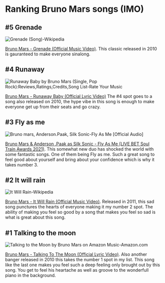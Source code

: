 # Ranking Bruno Mars songs (IMO)
## #5 Grenade 
![Grenade (Song)-Wikipedia](https://upload.wikimedia.org/wikipedia/en/3/36/BrunoMarsGrenade.jpg)

[Bruno Mars - Grenade (Official Music Video)](https://www.youtube.com/watch?v=SR6iYWJxHqs).
This classic released in 2010 is gauranteed to make everyone sinalong.
## #4 Runaway
![Runaway Baby by Bruno Mars (Single, Pop Rock):Reviews,Ratings,Credits,Song List-Rate Your Music](https://e.snmc.io/i/1200/s/c69846f5f64ecf02dd519e80ce3de1d4/3966085)

[Bruno Mars - Runaway Baby (Official Lyric Video)](https://www.youtube.com/watch?v=HIgvP7B3Hg8)
The #4 spot goes to a song also released on 2010, the hype vibe in this song is enough to make everyone get up from their seats and go crazy.
## #3 Fly as me 
![Bruno mars, Anderson.Paak, Silk Sonic-Fly As Me [Official Audio]](https://i.ytimg.com/vi/2x2ZbherL-8/maxresdefault.jpg)

[Bruno Mars & Anderson .Paak as Silk Sonic - Fly As Me (LIVE BET Soul Train Awards 2021)](https://www.youtube.com/watch?v=IQQ-87RSCRM).
This somewhat new duo has shocked the world with some fantastic songs. One of them being Fly as me. Such a great song to feel good about yourself and bring about your confidence which is why it takes number 3.
## #2 It will rain
![It Will Rain-Wikipedia](https://upload.wikimedia.org/wikipedia/en/1/13/It_Will_Rain.png)

[Bruno Mars - It Will Rain (Official Music Video)](https://www.youtube.com/watch?v=W-w3WfgpcGg).
Released in 2011, this sad song punctures the hearts of everyone making it my number 2 spot. The ability of making you feel so good by a song that makes you feel so sad is what is great about this song.
## #1 Talking to the moon
![Talking to the Moon by Bruno Mars on Amazon Music-Amazon.com](https://m.media-amazon.com/images/I/71AJLmFQp+L._SS500_.jpg)

[Bruno Mars - Talking To The Moon (Official Lyric Video)](https://www.youtube.com/watch?v=fXw0jcYbqdo).
Also another banger released in 2010 this takes the number 1 spot in my list. This song like the last one makes you feel such a deep feeling only brought out by this song. You get to feel his heartache as well as groove to the wonderfull piano in the background.
